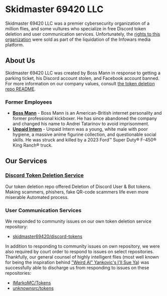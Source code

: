 # Skidmaster 69420 LLC 

Skidmaster 69420 LLC was a premier cybersecurity organization of a million flies, and some vultures who specialize in free Discord token deletion and user communication services.
Unfortunately, the [rights to this organization](https://apnews.com/article/alex-jones-infowars-bankruptcy-sandy-hook-shooting-9052caad16dcdfd3bff0697454394d9f) were sold as part of the liquidation of the Infowars media platform.

## About Us
Skidmaster 69420 LLC was created by Boss Mann in response to getting a parking ticket, his Discord account stolen, and Facebook account banned. For more information on our company values, consult [the token deletion repo README](https://github.com/skidmaster69420/discord-tokens#readme).

### Former Employees
* **[Boss Mann](https://www.youtube.com/watch?v=vtNJMAyeP0s)** - Boss Mann is an American-British internet personality and former professional kickboxer.  He has since abandoned the company and changed his name to Andrei Tatarinov to avoid imprisonment. 
* **[Unpaid Intern](https://www.youtube.com/watch?v=luSRGdUcIvM)** - Unpaid Intern was a young, white male with poor hygiene, a massive anime figurine collection, and questionable social skills. He was struck and killed by a 2023 Ford™ Super Duty® F-450® King Ranch® truck.

## Our Services
### [Discord Token Deletion Service](https://github.com/skidmaster69420/discord-tokens)
Our token deletion repo offered Deletion of Discord User & Bot tokens. Making scammers, phishers, fake QR-code scammers life even more miserable Automated process.

### User Communication Services
We responded to community issues on our own token deletion service repository:

* [skidmaster69420/discord-tokens](https://github.com/skidmaster69420/discord-tokens/issues?q=commenter%3Askidmaster69420+sort%3Aupdated-desc)

In addition to responding to community issues on own repository, we were also required by court order to respond to issues on select repositories. Thankfully, our general counsel of highly intelligent flies (most well known for being the inspiration behind ["Weird Al" Yankovic's I'll Sue Ya](https://youtu.be/MeXQBHLIPcw)) was successfully able to discharge us from responding to issues on these repositories:

* [IMarkoMC/Tokens](https://github.com/IMarkoMC/Tokens/issues?q=commenter%3Askidmaster69420+sort%3Aupdated-desc)
* [unknownsrc/tokens](https://github.com/unknownsrc/tokens/issues?q=commenter%3Askidmaster69420+sort%3Aupdated-desc)
